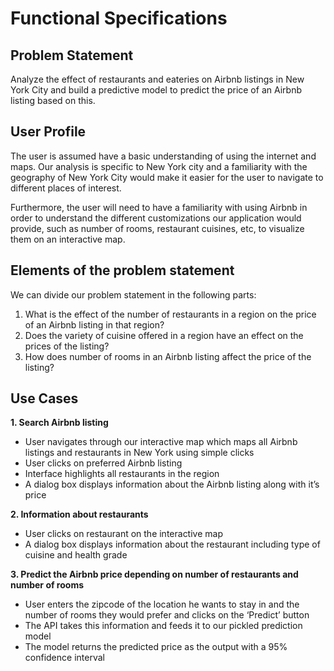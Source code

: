 ﻿# Functional Specifications


## Problem Statement
Analyze the effect of restaurants and eateries on Airbnb listings in New York City and build a predictive model to predict the price of an Airbnb listing based on this.


## User Profile
The user is assumed have a basic understanding of using the internet and maps. Our analysis is specific to New York city and a familiarity with the geography of New York City would make it easier for the user to navigate to different places of interest.


Furthermore, the user will need to have a familiarity with using Airbnb in order to understand the different customizations our application would provide, such as number of rooms, restaurant cuisines, etc, to visualize them on an interactive map.


## Elements of the problem statement


We can divide our problem statement in the following parts:


1. What is the effect of the number of restaurants in a region on the price of an Airbnb listing in that region?
2. Does the variety of cuisine offered in a region have an effect on the prices of the listing?
3. How does number of rooms in an Airbnb listing affect the price of the listing?


## Use Cases
**1. Search Airbnb listing**
   * User navigates through our interactive map which maps all Airbnb listings and restaurants in New York using simple clicks
   * User clicks on preferred Airbnb listing
   * Interface highlights all restaurants in the region
   * A dialog box displays information about the Airbnb listing along with it’s price


**2. Information about restaurants**
   * User clicks on restaurant on the interactive map
   * A dialog box displays information about the restaurant including type of cuisine and health grade


**3. Predict the Airbnb price depending on number of restaurants and number of rooms**
   * User enters the zipcode of the location he wants to stay in and the number of rooms they would prefer and clicks on the ‘Predict’ button
   * The API takes this information and feeds it to our pickled prediction model
   * The model returns the predicted price as the output with a 95% confidence interval